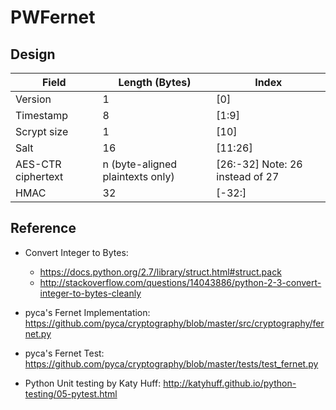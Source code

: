 # PWFernet


## Design

Field|Length (Bytes)|Index
---|---|---
Version|1|[0]
Timestamp|8|[1:9]
Scrypt size|1|[10]
Salt|16|[11:26]
AES-CTR ciphertext| n (byte-aligned plaintexts only) |[26:-32] Note: 26 instead of 27
HMAC|32|[-32:]


## Reference
* Convert Integer to Bytes: 
    * https://docs.python.org/2.7/library/struct.html#struct.pack
    * http://stackoverflow.com/questions/14043886/python-2-3-convert-integer-to-bytes-cleanly

* pyca's Fernet Implementation: https://github.com/pyca/cryptography/blob/master/src/cryptography/fernet.py
* pyca's Fernet Test: https://github.com/pyca/cryptography/blob/master/tests/test_fernet.py

* Python Unit testing by Katy Huff: http://katyhuff.github.io/python-testing/05-pytest.html